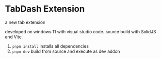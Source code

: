 # TabDash Extension

a new tab extension

developed on windows 11 with visual studio code.
source build with SolidJS and Vite.

1. `pnpm install` installs all dependencies
2. `pnpm dev` build from source and execute as dev addon
